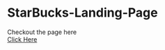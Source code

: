# StarBucks-Landing-Page
Checkout the page here <br>
<a href = "https://jim-tony.github.io/StarBucks-Landing-Page/" target="_blank">Click Here</a>